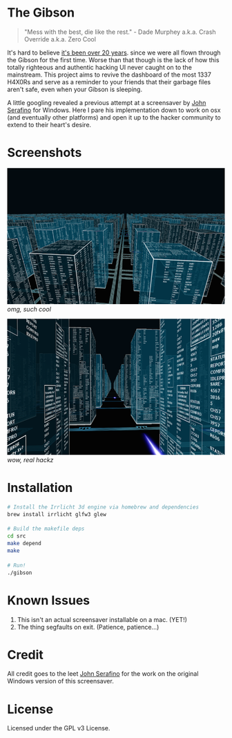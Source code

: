 # The Gibson

> "Mess with the best, die like the rest." - Dade Murphey a.k.a. Crash
> Override a.k.a. Zero Cool

It's hard to believe [it's been over 20 years](http://passcode.csmonitor.com/hackers).
since we were all flown through the Gibson for the first time. Worse
than that though is the lack of how this totally righteous and authentic
hacking UI never caught on to the mainstream. This project aims to
revive the dashboard of the most 1337 H4X0Rs and serve as a reminder to
your friends that their garbage files aren't safe, even when your Gibson
is sleeping.

A little googling revealed a previous attempt at a screensaver by
[John Serafino](https://sites.google.com/site/lazerbladegames/the-gibson)
for Windows. Here I pare his implementation down to work on osx (and
eventually other platforms) and open it up to the hacker community to
extend to their heart's desire.


# Screenshots

![overhead](media/screenshot1.png)
*omg, such cool*

![low_shot](media/screenshot2.png)
*wow, real hackz*


# Installation

```bash
# Install the Irrlicht 3d engine via homebrew and dependencies
brew install irrlicht glfw3 glew

# Build the makefile deps
cd src
make depend
make

# Run!
./gibson
```

# Known Issues

1. This isn't an actual screensaver installable on a mac. (YET!)
2. The thing segfaults on exit. (Patience, patience...)


# Credit

All credit goes to the leet [John Serafino](https://sites.google.com/site/lazerbladegames/the-gibson)
for the work on the original Windows version of this screensaver. 


# License

Licensed under the GPL v3 License.
